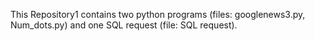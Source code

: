 This Repository1 contains two python programs (files: googlenews3.py, Num_dots.py) and one SQL request (file: SQL request).
